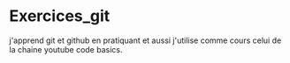 # Exercices_git

j'apprend git et github en pratiquant et aussi j'utilise comme cours 
celui de la chaine youtube code basics.
